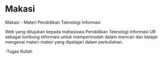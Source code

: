 # Makasi
Makasi - Materi Pendidikan Teknologi Informasi

Web yang ditujukan kepada mahasiswa Pendidikan Teknologi Informasi UB sebagai lumbung informasi untuk mempermudah dalam mencari dan belajar mengenai materi-materi yang dipelajari dalam perkuliahan.

-Tugas Kuliah

